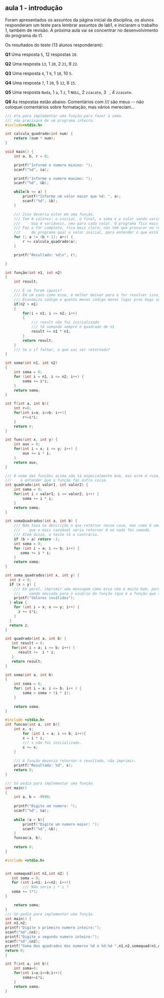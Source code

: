 ## aula 1 - introdução

Foram apresentados os assuntos da página inicial da disciplina, os alunos responderam um teste para lembrar assuntos de lab1, e iniciaram o trabalho 1, também de revisão.
A próxima aula vai se concentrar no desenvolvimento do programa do t1.

Os resultados do teste (13 alunos responderam):

**Q1** Uma resposta `5`, 12 respostas `10`.

**Q2** Uma resposta `13`, 1 `20`, 2 `21`, 9 `22`.

**Q3** Uma resposta `4`, 1 `9`, 1 `10`, 10 `5`.

**Q4** Uma resposta `7`, 1 `20`, 5 `12`, 6 `15`.

**Q5** Uma resposta `Nada`, 1 `a`, 1 `z`, 1 `NULL`, 2 `zzacate`, 3 ` `, 4 `zzazate`.

**Q6** As respostas estão abaixo. Comentários com /// são meus -- não coloquei comentários sobre formatação, mas vários mereciam... 

```c
/// era para implementar uma função para fazer a soma.
/// não precisava de um programa inteiro.
#include<stdio.h>

int calcula_quadrado(int num) {
    return (num * num);
}

void main() {
    int a, b, r = 0;

    printf("Informe o numero minino: ");
    scanf("%d", &a);

    printf("Informe o numero maximo: ");
    scanf("%d", &b);

    while(b <= a) {
        printf("Informe um valor maior que %d: ", a);
        scanf("%d", &b);
    }

    /// Isso deveria estar em uma função.
    /// Tem 4 valores: o inicial, o final, a soma e o valor sendo variado.
    ///     Usa 4 variáveis, uma para cada valor. O programa fica mais legível.
    /// Faz o for completo, fica mais claro; não tem que procurar no resto
    ///     do programa qual o valor inicial, para entender o que está sendo repetido.
    for (; a != (b + 1); a++) {
        r += calcula_quadrado(a);  	
    }

    printf("Resultado: %d\n", r);

}
```


```c
int função(int n1, int n2)
{
    int result;

    /// E se forem iguais?
    /// Em um caso como esse, é melhor deixar para o for resolver isso, com 0 repetições.
    /// Economiza código e quanto menos código menos lugar pros bugs se esconderem.
    if(n2 > n1)
    {
        for(i = n1; i <= n2; i++)
        {
            /// result não foi inicializado
            /// tá somando sempre o quadrado de n1
            result += n1 * n1; 
        }
        return result;
    } 
    /// Se o if falhar, o que vai ser retornado?
}
```

```c
int soma(int n1, int n2)
{
    int soma = 0;
    for (int i = n1, i <= n2; i++) {
        soma += i*i;
    }
    return soma;
}
```

```c
int f(int a, int b){
    int r=0;
    for(int i=a; i<=b; i++){
        r+=i*i;
    }
    return r;
}
```

```c
int func(int x, int y) {
    int aux = 0;
    for(int i = x; i <= y; i++) {
        aux += i * i;
    }
    return aux;
}
```

```c
/// O nome das funções acima não tá especialmente bom, mas este é ruim, porque dá
///    a entender que a função faz outra coisa.
int quadrado(int valor1, int valor2) {
    int soma = 0;
    for(int i = valor1; i <= valor2; i++) {
        soma += i * i;
    }
    return soma;
}
```

```c
int somaQuadrados(int a, int b) {
    /// Não tava na descrição o que retornar nesse caso, mas como é uma soma, acho
    ///    que o mais razoável seria retornar 0 se nada foi somado.
    /// Além disso, o teste tá o contrário.
    if (b > a) return -1;
    int soma = 0;
    for (int i = a; i <= b; i++) {
       soma += i * i;
    }
    return soma; 
}
```

```c
int soma_quadrados(int x, int y) {
  int z = 0;
  if (x > y) {
    /// Em geral, imprimir uma mensagem como essa não é muito bom, porque ela não está
    ///    sendo enviada para o usuário da função (que é a função que chamou)
    printf("Valores inválidos");
  } else {
    for (int i = x; x <= y; i++) {
      z += i*i;
    } 
  }
  return z;
}
```

```c
int quadrado(int a, int b) {
   int result = 0;
   for(int i = a; i <= b; i++) {
      result +=  i * i;
   }
   return result;
}
```

```c
int soma(int a, int b)
{
    int soma = 0;
    for( int i = a; i <= b; i++ ) {
        soma = soma + (i * i);
    }
    
    return soma;
}
```

```c
#include <stdio.h>
int funcao(int a, int b){
    int x, s;
        for (int i = a; i <= b; i++){
        x = i * i;
        /// s não foi inicializado.
        s += x;
    }
    
    /// A função deveria retornar o resultado, não imprimir.
    printf("Resultado: %d", s);
    return 0;
}

/// Só pedia para implementar uma função.
int main()
{
    int a, b = -9999;
    
    printf("Digite um numero: ");
    scanf("%d", &a);
    
    while (a > b){
        printf("Digite um numero maior: ");
        scanf("%d", &b);
    }
    funcao(a, b);
    
    return 0;
}
```

```c
#include <stdio.h>


int somaquad(int n1,int n2) {
   int soma = 0;
   for (int i=n1; i<=n2; i++){
        /// Não seria i * i ?
   soma += 1*1;
}

    return soma;
}
/// Só pedia para implementar uma função.
int main() {
int n1,n2;
printf("Digite o primeiro numero inteiro:");
scanf("%d",&n1);
printf("Digite o segundo numero inteiro:");
scanf("%d",&n2);
printf("Soma dos quadrados dos numeros %d e %d:%d ",n1,n2,somaquad(n1,n2));
return 0;
}
```

```c
int f(int a, int b){
    int soma=0;
    for(int i=a;i<=b;i++){
        soma+=i*i;
    }
    return soma;
}
```
